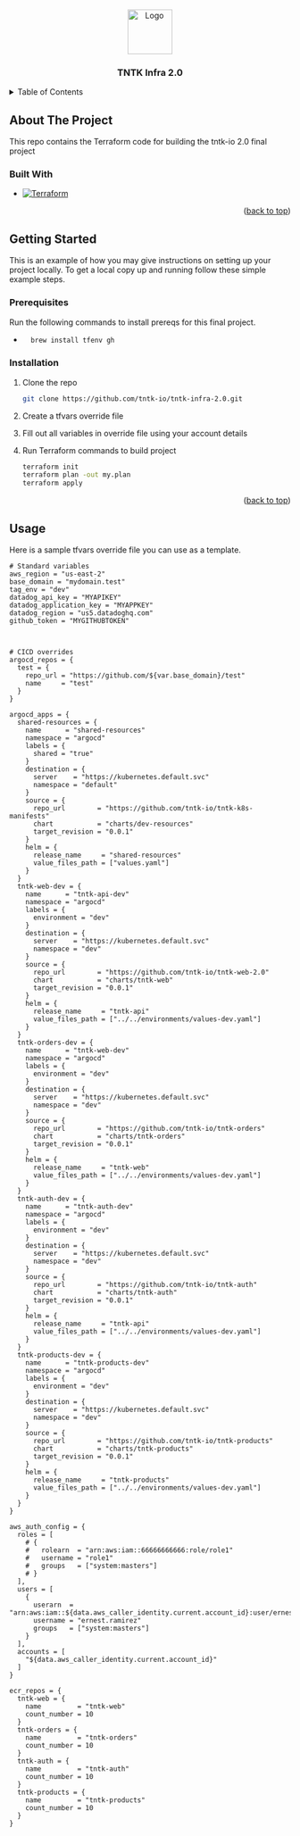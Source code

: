 <a id="readme-top"></a>



<!-- PROJECT LOGO -->
<br />
<div align="center">
  <a href="https://github.com/github_username/repo_name">
    <img src="images/logo.png" alt="Logo" width="80" height="80">
  </a>

<h3 align="center">TNTK Infra 2.0</h3>
</div>



<!-- TABLE OF CONTENTS -->
<details>
  <summary>Table of Contents</summary>
  <ol>
    <li>
      <a href="#about-the-project">About The Project</a>
      <ul>
        <li><a href="#built-with">Built With</a></li>
      </ul>
    </li>
    <li>
      <a href="#getting-started">Getting Started</a>
      <ul>
        <li><a href="#prerequisites">Prerequisites</a></li>
        <li><a href="#installation">Installation</a></li>
      </ul>
    </li>
    <li><a href="#usage">Usage</a></li>
  </ol>
</details>



<!-- ABOUT THE PROJECT -->
## About The Project
This repo contains the Terraform code for building the tntk-io 2.0 final project



### Built With

* [![Terraform][terraform-image]][terraform-url]

<p align="right">(<a href="#readme-top">back to top</a>)</p>



<!-- GETTING STARTED -->
## Getting Started

This is an example of how you may give instructions on setting up your project locally.
To get a local copy up and running follow these simple example steps.

### Prerequisites

Run the following commands to install prereqs for this final project.
* ```sh
    brew install tfenv gh
  ```

### Installation

1. Clone the repo
   ```sh
   git clone https://github.com/tntk-io/tntk-infra-2.0.git
   ```
2. Create a tfvars override file
   
3. Fill out all variables in override file using your account details
   
4. Run Terraform commands to build project
   ```sh
   terraform init
   terraform plan -out my.plan
   terraform apply
   ```

<p align="right">(<a href="#readme-top">back to top</a>)</p>



<!-- USAGE EXAMPLES -->
## Usage

Here is a sample tfvars override file you can use as a template.
```
# Standard variables
aws_region = "us-east-2"
base_domain = "mydomain.test"
tag_env = "dev"
datadog_api_key = "MYAPIKEY"
datadog_application_key = "MYAPPKEY"
datadog_region = "us5.datadoghq.com"
github_token = "MYGITHUBTOKEN"



# CICD overrides
argocd_repos = {
  test = {
    repo_url = "https://github.com/${var.base_domain}/test"
    name     = "test"
  }
}

argocd_apps = {
  shared-resources = {
    name      = "shared-resources"
    namespace = "argocd"
    labels = {
      shared = "true"
    }
    destination = {
      server    = "https://kubernetes.default.svc"
      namespace = "default"
    }
    source = {
      repo_url        = "https://github.com/tntk-io/tntk-k8s-manifests"
      chart           = "charts/dev-resources"
      target_revision = "0.0.1"
    }
    helm = {
      release_name     = "shared-resources"
      value_files_path = ["values.yaml"]
    }
  }
  tntk-web-dev = {
    name      = "tntk-api-dev"
    namespace = "argocd"
    labels = {
      environment = "dev"
    }
    destination = {
      server    = "https://kubernetes.default.svc"
      namespace = "dev"
    }
    source = {
      repo_url        = "https://github.com/tntk-io/tntk-web-2.0"
      chart           = "charts/tntk-web"
      target_revision = "0.0.1"
    }
    helm = {
      release_name     = "tntk-api"
      value_files_path = ["../../environments/values-dev.yaml"]
    }
  }
  tntk-orders-dev = {
    name      = "tntk-web-dev"
    namespace = "argocd"
    labels = {
      environment = "dev"
    }
    destination = {
      server    = "https://kubernetes.default.svc"
      namespace = "dev"
    }
    source = {
      repo_url        = "https://github.com/tntk-io/tntk-orders"
      chart           = "charts/tntk-orders"
      target_revision = "0.0.1"
    }
    helm = {
      release_name     = "tntk-web"
      value_files_path = ["../../environments/values-dev.yaml"]
    }
  }
  tntk-auth-dev = {
    name      = "tntk-auth-dev"
    namespace = "argocd"
    labels = {
      environment = "dev"
    }
    destination = {
      server    = "https://kubernetes.default.svc"
      namespace = "dev"
    }
    source = {
      repo_url        = "https://github.com/tntk-io/tntk-auth"
      chart           = "charts/tntk-auth"
      target_revision = "0.0.1"
    }
    helm = {
      release_name     = "tntk-api"
      value_files_path = ["../../environments/values-dev.yaml"]
    }
  }
  tntk-products-dev = {
    name      = "tntk-products-dev"
    namespace = "argocd"
    labels = {
      environment = "dev"
    }
    destination = {
      server    = "https://kubernetes.default.svc"
      namespace = "dev"
    }
    source = {
      repo_url        = "https://github.com/tntk-io/tntk-products"
      chart           = "charts/tntk-products"
      target_revision = "0.0.1"
    }
    helm = {
      release_name     = "tntk-products"
      value_files_path = ["../../environments/values-dev.yaml"]
    }
  }
}

aws_auth_config = {
  roles = [
    # {
    #   rolearn  = "arn:aws:iam::66666666666:role/role1"
    #   username = "role1"
    #   groups   = ["system:masters"]
    # }
  ],
  users = [
    {
      userarn  = "arn:aws:iam::${data.aws_caller_identity.current.account_id}:user/ernest.ramirez"
      username = "ernest.ramirez"
      groups   = ["system:masters"]
    }
  ],
  accounts = [
    "${data.aws_caller_identity.current.account_id}"
  ]
}

ecr_repos = {
  tntk-web = {
    name         = "tntk-web"
    count_number = 10
  }
  tntk-orders = {
    name         = "tntk-orders"
    count_number = 10
  }
  tntk-auth = {
    name         = "tntk-auth"
    count_number = 10
  }
  tntk-products = {
    name         = "tntk-products"
    count_number = 10
  }
}
```

<!-- MARKDOWN LINKS & IMAGES -->
<!-- https://www.markdownguide.org/basic-syntax/#reference-style-links -->
[terraform-image]: https://static-00.iconduck.com/assets.00/terraform-icon-452x512-ildgg5fd.png
[terraform-url]: https://terraform.io
